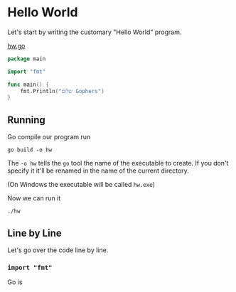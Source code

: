 # Hello World

Let's start by writing the customary "Hello World" program.

[hw.go](hw.go)


```go
package main

import "fmt"

func main() {
	fmt.Println("שלום Gophers")
}
```

## Running

Go compile our program run

    go build -o hw

The `-o hw` tells the `go` tool the name of the executable to create. If you
don't specify it it'll be renamed in the name of the current directory.

(On Windows the executable will be called `hw.exe`)

Now we can run it

    ./hw


## Line by Line

Let's go over the code line by line.


### `import "fmt"`

Go is
